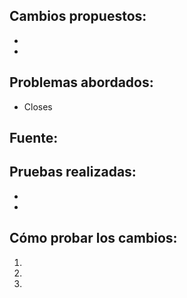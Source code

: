 <!-- En primer lugar, GRACIAS por tu aporte. -->

## Cambios propuestos:
-  
-  

## Problemas abordados:

- Closes 

## Fuente:


## Pruebas realizadas:

- 
- 


## Cómo probar los cambios:

1.
2.
3.
